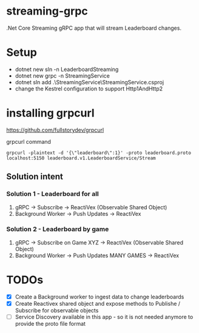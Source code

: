 # streaming-grpc
.Net Core Streaming gRPC app that will stream Leaderboard changes.

# Setup
- dotnet new sln -n LeaderboardStreaming
- dotnet new grpc -n StreamingService
- dotnet sln add .\StreamingService\StreamingService.csproj
- change the Kestrel configuration to support Http1AndHttp2

# installing grpcurl
https://github.com/fullstorydev/grpcurl

grpcurl command
```
grpcurl -plaintext -d '{\"leaderboard\":1}' -proto leaderboard.proto localhost:5150 leaderboard.v1.LeaderboardService/Stream
```


## Solution intent

### Solution 1 - Leaderboard for all

1. gRPC -> Subscribe -> ReactiVex (Observable Shared Object)
1. Background Worker -> Push Updates -> ReactiVex

### Solution 2 - Leaderboard by game

1. gRPC -> Subscribe on Game XYZ -> ReactiVex (Observable Shared Object)
1. Background Worker -> Push Updates MANY GAMES -> ReactiVex


# TODOs
- [x] Create a Background worker to ingest data to change leaderboards
- [x] Create Reactivex shared object and expose methods to Publishe / Subscribe for observable objects
- [ ] Service Discovery available in this app - so it is not needed anymore to provide the proto file format
